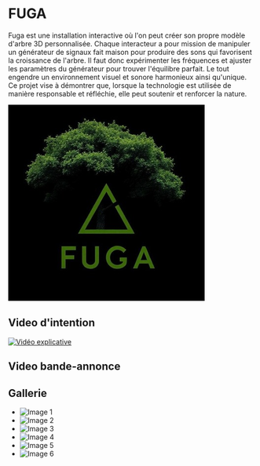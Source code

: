 
# FUGA
Fuga est une installation interactive où l'on peut créer son propre modèle d'arbre 3D personnalisée. Chaque interacteur a pour mission de manipuler un générateur de signaux fait maison pour produire des sons qui favorisent la croissance de l'arbre. Il faut donc expérimenter les fréquences et ajuster les paramètres du générateur pour trouver l'équilibre parfait. Le tout engendre un environnement visuel et sonore harmonieux ainsi qu'unique. Ce projet vise à démontrer que, lorsque la technologie est utilisée de manière responsable et réfléchie, elle peut soutenir et renforcer la nature. 

![...](Assets/Images/logo/logo.jpg)

## Video d'intention
[![Vidéo explicative](https://img.youtube.com/vi/rhUf4A05L-w/0.jpg)](https://youtu.be/rhUf4A05L-w)


## Video bande-annonce


## Gallerie

* ![Image 1](https://placehold.co/400x400?text=1+image)
* ![Image 2](https://placehold.co/400x400?text=2+image)
* ![Image 3](https://placehold.co/400x400?text=3+image)
* ![Image 4](https://placehold.co/400x400?text=4+image)
* ![Image 5](https://placehold.co/400x400?text=5+image)
* ![Image 6](https://placehold.co/400x400?text=6+image)

